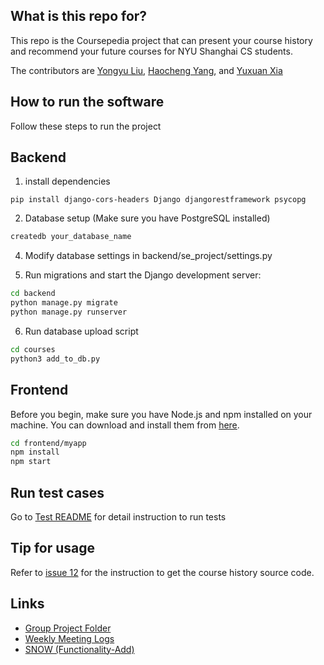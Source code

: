 
## What is this repo for?
This repo is the Coursepedia project that can present your course history and recommend your future courses for NYU Shanghai CS students.

The contributors are [Yongyu Liu](https://github.com/YongyuLiu03), [Haocheng Yang](https://github.com/Harry-Yang0518), and [Yuxuan Xia](https://github.com/NovTi)

## How to run the software
Follow these steps to run the project

## Backend 
1. install dependencies
``` 
pip install django-cors-headers Django djangorestframework psycopg
```

2. Database setup (Make sure you have PostgreSQL installed)

```bash
createdb your_database_name
```
    
4. Modify database settings in backend/se_project/settings.py


5. Run migrations and start the Django development server:

```bash
cd backend
python manage.py migrate
python manage.py runserver
```
6. Run database upload script

```bash
cd courses
python3 add_to_db.py
```

## Frontend

Before you begin, make sure you have Node.js and npm installed on your machine. You can download and install them from [here](https://nodejs.org/).


```bash
cd frontend/myapp
npm install
npm start
```

## Run test cases

Go to [Test README](backend/test/README.md) for detail instruction to run tests


## Tip for usage

Refer to [issue 12](https://github.com/YongyuLiu03/SEproject/issues/12#issuecomment-2107356155) for the instruction to get the course history source code.


## Links

- [Group Project Folder](https://drive.google.com/drive/folders/1bN0Qwhw-A0KcsbxDqG4MjQsyJCyuXpMK?usp=sharing)
- [Weekly Meeting Logs](https://docs.google.com/document/d/15pVdvmcztm7i7RDhoF95CvmVSybGwcfDFcdfjAZPFGc/edit?usp=sharing)
- [SNOW (Functionality-Add)](https://github.com/YongyuLiu03/Snow)
